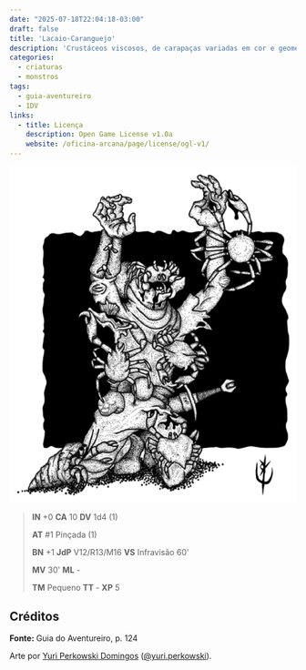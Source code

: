 ```yaml
---
date: "2025-07-18T22:04:18-03:00"
draft: false
title: 'Lacaio-Caranguejo'
description: 'Crustáceos viscosos, de carapaças variadas em cor e geometria. Controlados por Nautchlizxor.'
categories:
  - criaturas
  - monstros
tags:
  - guia-aventureiro
  - 1DV
links:
  - title: Licença
    description: Open Game License v1.0a
    website: /oficina-arcana/page/license/ogl-v1/
---
```


![Lacaio-Caranguejo](lacaio.png)

> **IN** +0 **CA** 10 **DV** 1d4 (1)
>
> **AT** #1 Pinçada (1)
>
> **BN** +1 **JdP** V12/R13/M16 **VS** Infravisão 60'
>
> **MV** 30' **ML** -
>
> **TM** Pequeno **TT** - **XP** 5

## Créditos

**Fonte:** Guia do Aventureiro, p. 124

Arte por [Yuri Perkowski Domingos](https://www.artstation.com/perkowski) ([@yuri.perkowski](https://www.instagram.com/yuri.perkowski/)).
